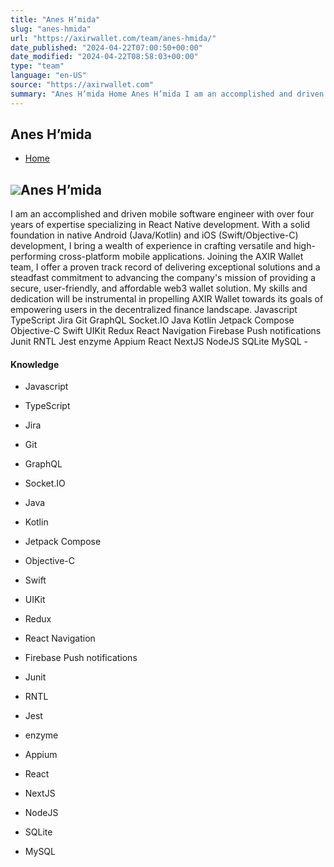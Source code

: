 ```yaml
---
title: "Anes H’mida"
slug: "anes-hmida"
url: "https://axirwallet.com/team/anes-hmida/"
date_published: "2024-04-22T07:00:50+00:00"
date_modified: "2024-04-22T08:58:03+00:00"
type: "team"
language: "en-US"
source: "https://axirwallet.com"
summary: "Anes H’mida Home Anes H’mida I am an accomplished and driven mobile software engineer with over four years of expertise specializing in React Native development. With a solid foundation in native Android (Java/Kotlin) and iOS (Swift/Objective-C) development, I bring a wealth of experience in crafting versatile and high-performing cross-platform mobile applications. Joining the AXIR Wallet team, I offer a proven track record of delivering exceptional solutions and a steadfast commitment to advancing the company&#8217;s mission of providing a secure, user-friendly, and affordable web3 wallet solution. My skills and dedication will be instrumental in propelling AXIR Wallet towards its goals of [&hellip;]"
---
```


Anes H’mida
-----------

- [Home](https://axirwallet.com/)

 ![](https://axirwallet.com/wp-content/uploads/Anes-Hmida.png)Anes H’mida
-----------

 I am an accomplished and driven mobile software engineer with over four years of expertise specializing in React Native development. With a solid foundation in native Android (Java/Kotlin) and iOS (Swift/Objective-C) development, I bring a wealth of experience in crafting versatile and high-performing cross-platform mobile applications. Joining the AXIR Wallet team, I offer a proven track record of delivering exceptional solutions and a steadfast commitment to advancing the company's mission of providing a secure, user-friendly, and affordable web3 wallet solution. My skills and dedication will be instrumental in propelling AXIR Wallet towards its goals of empowering users in the decentralized finance landscape. Javascript TypeScript Jira Git GraphQL Socket.IO Java Kotlin Jetpack Compose Objective-C Swift UIKit Redux React Navigation Firebase Push notifications Junit RNTL Jest enzyme Appium React NextJS NodeJS SQLite MySQL - [ ](https://www.linkedin.com/in/h-mida-anes-146441155/)
 
#### Knowledge

- Javascript
- TypeScript
- Jira
- Git
- GraphQL
- Socket.IO
- Java
- Kotlin
 
- Jetpack Compose
- Objective-C
- Swift
- UIKit
- Redux
- React Navigation
- Firebase Push notifications
- Junit
 
- RNTL
- Jest
- enzyme
- Appium
- React
- NextJS
- NodeJS
- SQLite
- MySQL